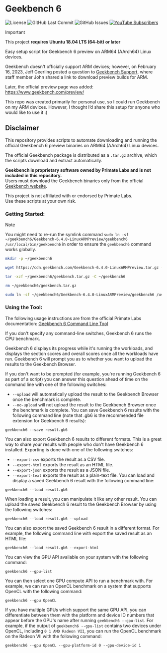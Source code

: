 # Geekbench 6

![License](https://img.shields.io/github/license/ryderhutchings/gb6-arm64)
![GitHub Last Commit](https://img.shields.io/github/last-commit/ryderhutchings/gb6-arm64)
![GitHub Issues](https://img.shields.io/github/issues/ryderhutchings/gb6-arm64)
[![YouTube Subscribers](https://img.shields.io/youtube/channel/subscribers/UCfYoumlckdDcox4TtxZiKtA?label=YouTube&style=flat&color=red&logo=youtube)](https://www.youtube.com/@ryderhutchings)


> [!IMPORTANT] 
> This project **requires Ubuntu 18.04 LTS (64-bit) or later**

Easy setup script for Geekbench 6 preview on ARM64 (AArch64) Linux devices.

Geekbench doesn't officially support ARM devices; however, on February 16, 2023, Jeff Geerling posted a question to [Geekbench Support](https://support.primatelabs.com/discussions/geekbench/81903-geekbench-6-for-linux-arm64-raspberry-pi-asahi-on-mac-etc?utm_source=chatgpt.com), where staff member John shared a link to download preview builds for ARM.

Later, the official preview page was added:  
https://www.geekbench.com/preview/

This repo was created primarily for personal use, so I could run Geekbench on my ARM devices. However, I thought I’d share this setup for anyone who would like to use it :)

## Disclaimer

This repository provides scripts to automate downloading and running the official Geekbench 6 preview binaries on ARM64 (AArch64) Linux devices.

The official Geekbench package is distributed as a `.tar.gz` archive, which the scripts download and extract automatically.

**Geekbench is proprietary software owned by Primate Labs and is not included in this repository.**  
Users must download the Geekbench binaries only from the official [Geekbench website](https://www.geekbench.com/).

This project is not affiliated with or endorsed by Primate Labs.  
Use these scripts at your own risk.

### Getting Started:
> [!NOTE]
> You might need to re-run the symlink command `sudo ln -sf ~/geekbench6/Geekbench-6.4.0-LinuxARMPreview/geekbench6 /usr/local/bin/geekbench6` in order to ensure the `geekbench6` command works globally.

```bash
mkdir -p ~/geekbench6

wget https://cdn.geekbench.com/Geekbench-6.4.0-LinuxARMPreview.tar.gz -O ~/geekbench6/geekbench.tar.gz

tar -xzf ~/geekbench6/geekbench.tar.gz -C ~/geekbench6

rm ~/geekbench6/geekbench.tar.gz

sudo ln -sf ~/geekbench6/Geekbench-6.4.0-LinuxARMPreview/geekbench6 /usr/local/bin/geekbench6
```

### Using the Tool:

The following usage instructions are from the official Primate Labs documentation:
[Geekbench 6 Command Line Tool](http://support.primatelabs.com/kb/geekbench/geekbench-6-command-line-tool)

If you don't specify any command-line switches, Geekbench 6 runs the CPU benchmark.

Geekbench 6 displays its progress while it's running the workloads, and displays the section scores and overall scores once all the workloads have run. Geekbench 6 will prompt you as to whether you want to upload the results to the Geekbench Browser.

If you don't want to be prompted (for example, you're running Geekbench 6 as part of a script) you can answer this question ahead of time on the command line with one of the following switches:

- `--upload` will automatically upload the result to the Geekbench Browser once the benchmark is complete.
- `--no-upload` will not upload the result to the Geekbench Browser once the benchmark is complete.
You can save Geekbench 6 results with the following command line (note that .gb6 is the recommended file extension for Geekbench 6 results):

`geekbench6 --save result.gb6`

You can also export Geekbench 6 results to different formats. This is a great way to share your results with people who don't have Geekbench 6 installed. Exporting is done with one of the following switches:

- `--export-csv` exports the result as a CSV file.
- `--export-html` exports the result as an HTML file.
- `--export-json` exports the result as a JSON file.
- `--export-text` exports the result as a plain-text file.
You can load and display a saved Geekbench 6 result with the following command line:

`geekbench6 --load result.gb6`

When loading a result, you can manipulate it like any other result. You can upload the saved Geekbench 6 result to the Geekbench Browser by using the following switches:

`geekbench6 --load result.gb6 --upload`

You can also export the saved Geekbench 6 result in a different format. For example, the following command line with export the saved result as an HTML file:

`geekbench6 --load result.gb6 --export-html`

You can view the GPU API available on your system with the following command:

`geekbench6 --gpu-list`

You can then select one GPU compute API to run a benchmark with. For example, we can run an OpenCL benchmark on a system that supports OpenCL with the following command:

`geekbench6 --gpu OpenCL`

If you have multiple GPUs which support the same GPU API, you can differentiate between them with the platform and device ID numbers that appear before the GPU's name after running `geekbench6 --gpu-list`. For example, if the output of `geekbench6 --gpu-list` contains two devices under OpenCL, including `0 1 AMD Radeon VII`, you can run the OpenCL benchmark on the Radeon VII with the following command:

`geekbench6 --gpu OpenCL --gpu-platform-id 0 --gpu-device-id 1`
